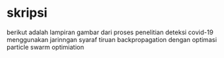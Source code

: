 # skripsi
berikut adalah lampiran gambar dari proses penelitian deteksi covid-19 menggunakan jarinngan syaraf tiruan backpropagation dengan optimasi particle swarm optimiation
